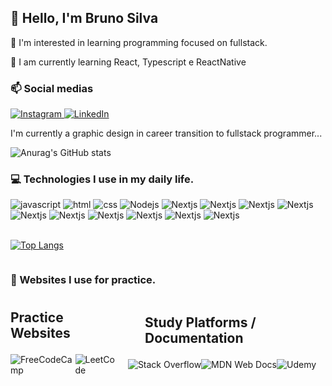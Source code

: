 <h2>👋 Hello, I'm Bruno Silva</h2>

<p>👀 I'm interested in learning programming focused on fullstack.</p>

<p>🌱 I am currently learning React, Typescript e ReactNative</p>

<h3>📫 Social medias</h3>

<div style="display: inline-block">
  <a href="https://www.instagram.com/bruno_gsilva22/">
    <img alt="Instagram" src="https://img.shields.io/badge/Instagram-%23E4405F.svg?style=for-the-badge&logo=Instagram&logoColor=white"/>
  </a>
  <a href="https://www.linkedin.com/in/bruno-gomes-061786255/">
    <img alt="LinkedIn" src="https://img.shields.io/badge/linkedin-%230077B5.svg?style=for-the-badge&logo=linkedin&logoColor=white"/>
  </a>
</div>

<p>I'm currently a graphic design in career transition to fullstack programmer...</p>

<span>![Anurag's GitHub stats](https://github-readme-stats.vercel.app/api?username=Bruno-GSilva&show_icons=true&theme=tokyonight)</span>

<h3>💻 Technologies I use in my daily life.</h3>

<div style="display: inline-block">
  <img alt="javascript" src="https://img.shields.io/badge/javascript-%23323330.svg?style=for-the-badge&logo=javascript&logoColor=%23F7DF1E"/>
  <img alt="html" src="https://img.shields.io/badge/html5-%23E34F26.svg?style=for-the-badge&logo=html5&logoColor=white"/>
  <img alt="css" src="https://img.shields.io/badge/css3-%231572B6.svg?style=for-the-badge&logo=css3&logoColor=white"/>
  <img alt="Nodejs" src="https://img.shields.io/badge/node.js-6DA55F?style=for-the-badge&logo=node.js&logoColor=white"/>
  <img alt="Nextjs" src="https://img.shields.io/badge/Next-black?style=for-the-badge&logo=next.js&logoColor=white"/>
  <img alt="Nextjs" src="https://img.shields.io/badge/tailwindcss-%2338B2AC.svg?style=for-the-badge&logo=tailwind-css&logoColor=white"/>
  <img alt="Nextjs" src="https://img.shields.io/badge/typescript-%23007ACC.svg?style=for-the-badge&logo=typescript&logoColor=white"/>
  <img alt="Nextjs" src="https://img.shields.io/badge/react-%2320232a.svg?style=for-the-badge&logo=react&logoColor=%2361DAFB"/>
  <img alt="Nextjs" src="https://img.shields.io/badge/react_native-%2320232a.svg?style=for-the-badge&logo=react&logoColor=%2361DAFB"/>
  <img alt="Nextjs" src="https://img.shields.io/badge/vite-%23646CFF.svg?style=for-the-badge&logo=vite&logoColor=white"/>
  <img alt="Nextjs" src="https://img.shields.io/badge/expo-1C1E24?style=for-the-badge&logo=expo&logoColor=#D04A37"/>
  <img alt="Nextjs" src="https://img.shields.io/badge/figma-%23F24E1E.svg?style=for-the-badge&logo=figma&logoColor=white"/>
  <img alt="Nextjs" src="https://img.shields.io/badge/-Storybook-FF4785?style=for-the-badge&logo=storybook&logoColor=white"/>
  <img alt="Nextjs" src="https://img.shields.io/badge/Firebase-039BE5?style=for-the-badge&logo=Firebase&logoColor=white"/>
  <br></br>
  
  [![Top Langs](https://github-readme-stats.vercel.app/api/top-langs/?username=Bruno-GSilva&layout=compact&show_icons=true&theme=tokyonight)](https://github.com/Bruno-GSilva/github-readme-stats)

</div>

<h3>🚀 Websites I use for practice.</h3>

<div style="display: inline-block">
<div style="display: flex; justify-content: center; align-items: center;">
  <div>
    <p style="font-size: 1.5em; font-weight: bold;">Practice Websites</p>
    <div style="display: flex; justify-content: center; align-items: center;">
      <img alt="FreeCodeCamp" src="https://img.shields.io/badge/Freecodecamp-%23123.svg?&style=for-the-badge&logo=freecodecamp&logoColor=green"/>
      <img alt="LeetCode" src="https://img.shields.io/badge/LeetCode-000000?style=for-the-badge&logo=LeetCode&logoColor=#d16c06"/>
    </div>
  </div>
  <div>
    <p style="font-size: 1.5em; font-weight: bold; margin-left: 2em;">Study Platforms / Documentation</p>
    <div style="display: flex; justify-content: center; align-items: center;">
      <img alt="Stack Overflow" src="https://img.shields.io/badge/-Stackoverflow-FE7A16?style=for-the-badge&logo=stack-overflow&logoColor=white"/>
      <img alt="MDN Web Docs" src="https://img.shields.io/badge/MDN_Web_Docs-black?style=for-the-badge&logo=mdnwebdocs&logoColor=white"/>
      <img alt="Udemy" src="https://img.shields.io/badge/Udemy-A435F0?style=for-the-badge&logo=Udemy&logoColor=white"/>
    </div>
  </div>
</div>
